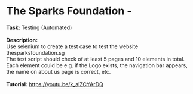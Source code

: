 # The Sparks Foundation - 

**Task:** Testing (Automated)<br>
<br>
**Description:**<br>
Use selenium to create a test case to test the website thesparksfoundation.sg<br>
The test script should check of at least 5 pages and 10 elements in total.<br>
Each element could be e.g. if the Logo exists, the navigation bar appears, the name on about us page is correct, etc.<br>
<br>
**Tutorial:** https://youtu.be/k_alZCYArDQ <br>
